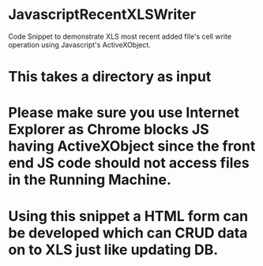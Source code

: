 # JavascriptRecentXLSWriter
Code Snippet to demonstrate XLS most recent added file's cell write operation using Javascript's ActiveXObject.
# This takes a directory as input
# Please make sure you use Internet Explorer as Chrome blocks JS having ActiveXObject since the front end JS code should not access files in the Running Machine.
# Using this snippet a HTML form can be developed which can CRUD data on to XLS just like updating DB.


